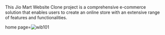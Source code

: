 
This Jio Mart Website Clone project is a comprehensive e-commerce solution that enables users to create an online store with an extensive range of features and functionalities.


home page=![wib101](https://user-images.githubusercontent.com/112633247/222076642-486802a8-edc8-45b6-b9ab-c93b781e6cea.jpg)

